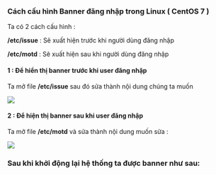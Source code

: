 ### Cách cấu hình Banner đăng nhập trong Linux ( CentOS 7 )

Ta có 2 cách cấu hình :
  
  **/etc/issue** : Sẽ xuất hiện trước khi người dùng đăng nhập
  
  **/etc/motd** : Sẽ xuất hiện sau khi người dùng đăng nhập

#### 1 : Để hiển thị banner trước khi user đăng nhập

Ta mở file **/etc/issue** sau đó sửa thành nội dung chúng ta muốn 

<img src="https://github.com/vjnkvt/Images/blob/master/issue.PNG">

#### 2 : Để hiện thị banner sau khi user đăng nhập

Ta mở file **/etc/motd** và sửa thành nội dung muốn sửa :

<img src="https://github.com/vjnkvt/Images/blob/master/motd.PNG">


### Sau khi khởi động lại hệ thống ta được banner như sau: 

<img src="">
